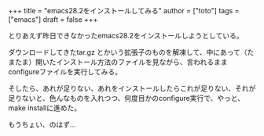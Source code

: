 +++
title = "emacs28.2をインストールしてみる"
author = ["toto"]
tags = ["emacs"]
draft = false
+++

とりあえず昨日できなかったemacs28.2をインストールしようとしている。

ダウンロードしてきたtar.gz とかいう拡張子のものを解凍して、中にあって（たまたま）開いたインストール方法のファイルを見ながら、言われるままconfigureファイルを実行してみる。

そしたら、あれが足りない、あれをインストールしたらこれが足りない、それが足りないと、色んなものを入れつつ、何度目かのconfigure実行で、やっと、make installに進めた。

もうちょい、のはず…